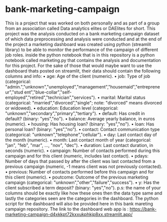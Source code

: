 # bank-marketing-campaign
This is a project that was worked on both personally and as part of a group from an association called Data analytics elites or DAElites for short.
This project was the analysis conducted on a bank marketing campaign dataset of which data preprocessing and analysis were conducted and at the end of the project a marketing dashboard was created using python (streamlit library) to be able to monitor the performance of the campaign of different job roles.
inside the python notebook that is in this repository is a python notebook called marketing.py that contains the analysis and documentation for this project.
For the sake of those that would maybe want to use the dashboard thats posted on streamlit, their data should contain the following columns and info:
• age: Age of the client (numeric). 
• job: Type of job (categorical: 
"admin.","unknown","unemployed","management","housemaid","entrepreneur","stud
 ent","blue-collar","self-employed","retired","technician","services"). 
• marital: Marital status (categorical: "married","divorced","single"; note: "divorced" 
means divorced or widowed). 
• education: Education level (categorical: 
"unknown","secondary","primary","tertiary"). 
• default: Has credit in default? (binary: "yes","no"). 
• balance: Average yearly balance, in euros (numeric). 
• housing: Has housing loan? (binary: "yes","no"). 
• loan: Has personal loan? (binary: "yes","no"). 
• contact: Contact communication type (categorical: 
"unknown","telephone","cellular"). 
• day: Last contact day of the month (numeric). 
• month: Last contact month of year (categorical: "jan", "feb", "mar", ..., "nov", "dec"). 
• duration: Last contact duration, in seconds (numeric). 
• campaign: Number of contacts performed during this campaign and for this client 
(numeric, includes last contact). 
• pdays: Number of days that passed by after the client was last contacted from a 
previous campaign (numeric, -1 means client was not previously contacted). 
• previous: Number of contacts performed before this campaign and for this client 
(numeric). 
• poutcome: Outcome of the previous marketing campaign (categorical: 
"unknown","other","failure","success"). 
• y: Has the client subscribed a term deposit? (binary: "yes","no"). 
p.s: the name of your columns should be exactly like how these ones then the data type same and lastly the categories seen are the categories in the dashboard.
The python script for the dashboard will also be provided here in this bank mareting campaign repository.
The link to the dashboard web app is : https://bank-marketing-campaign-d4xkkpt72kxxukphkjp8xx.streamlit.app/
